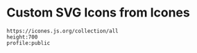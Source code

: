 # Custom SVG Icons from Icones

```gate  
https://icones.js.org/collection/all
height:700
profile:public
```

